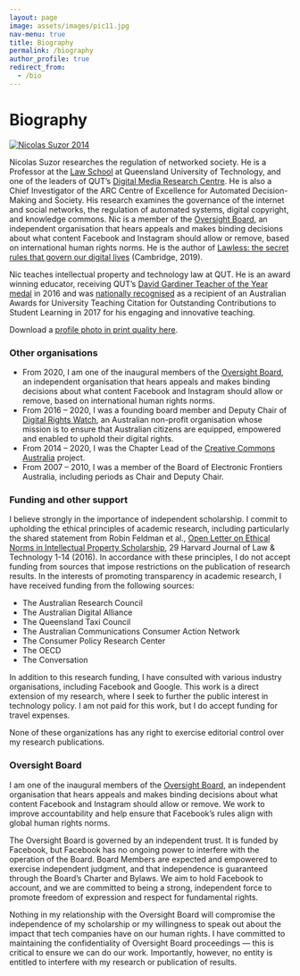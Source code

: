 ```yaml
---
layout: page
image: assets/images/pic11.jpg
nav-menu: true
title: Biography
permalink: /biography
author_profile: true
redirect_from:
  - /bio
---
```

# Biography

[![Nicolas Suzor 2014](https://i1.wp.com/nic.suzor.net/wp-content/uploads/2009/11/Suzor-Nic-2014-square.png?resize=300%2C300&ssl=1)](https://i1.wp.com/nic.suzor.net/wp-content/uploads/2009/11/Suzor-Nic-2014-square.png?ssl=1)

Nicolas Suzor researches the regulation of networked society. He is a Professor at the [Law School](http://www.law.qut.edu.au) at Queensland University of Technology, and one of the leaders of QUT’s [Digital Media Research Centre](https://www.qut.edu.au/research/our-research/institutes-centres-and-research-groups/digital-media-research-centre). He is also a Chief Investigator of the ARC Centre of Excellence for Automated Decision-Making and Society. His research examines the governance of the internet and social networks, the regulation of automated systems, digital copyright, and knowledge commons. Nic is a member of the [Oversight Board](https://oversightboard.com/), an independent organisation that hears appeals and makes binding decisions about what content Facebook and Instagram should allow or remove, based on international human rights norms. He is the author of [Lawless: the secret rules that govern our digital lives](https://www.amazon.com/Lawless-Secret-Rules-Govern-Digital/dp/1108740472/) (Cambridge, 2019).

Nic teaches intellectual property and technology law at QUT. He is an award winning educator, receiving QUT’s [David Gardiner Teacher of the Year medal](../2016/08/02/law-lecturer-and-researcher-awarded-2016-qut-david-gardiner-teacher-of-the-year/index.html) in 2016 and was [nationally recognised](https://www.qut.edu.au/news/news?news-id=123577) as a recipient of an Australian Awards for University Teaching Citation for Outstanding Contributions to Student Learning in 2017 for his engaging and innovative teaching.

Download a [profile photo in print quality here](../wp-content/uploads/2009/11/Suzor-Nic-2014-square.png).

### Other organisations

*   From 2020, I am one of the inaugural members of the [Oversight Board](https://oversightboard.com/), an independent organisation that hears appeals and makes binding decisions about what content Facebook and Instagram should allow or remove, based on international human rights norms.
*   From 2016 – 2020, I was a founding board member and Deputy Chair of [Digital Rights Watch](http://digitalrightswatch.org.au), an Australian non-profit organisation whose mission is to ensure that Australian citizens are equipped, empowered and enabled to uphold their digital rights.
*   From 2014 – 2020, I was the Chapter Lead of the [Creative Commons Australia](http://creativecommons.org.au/) project.
*   From 2007 – 2010, I was a member of the Board of Electronic Frontiers Australia, including periods as Chair and Deputy Chair.

### Funding and other support

I believe strongly in the importance of independent scholarship. I commit to upholding the ethical principles of academic research, including particularly the shared statement from Robin Feldman et al., [Open Letter on Ethical Norms in Intellectual Property Scholarship](https://scholarship.law.duke.edu/faculty_scholarship/3569/), 29 Harvard Journal of Law & Technology 1-14 (2016). In accordance with these principles, I do not accept funding from sources that impose restrictions on the publication of research results. In the interests of promoting transparency in academic research, I have received funding from the following sources:

*   The Australian Research Council
*   The Australian Digital Alliance
*   The Queensland Taxi Council
*   The Australian Communications Consumer Action Network
*   The Consumer Policy Research Center
*   The OECD
*   The Conversation

In addition to this research funding, I have consulted with various industry organisations, including Facebook and Google. This work is a direct extension of my research, where I seek to further the public interest in technology policy. I am not paid for this work, but I do accept funding for travel expenses.

None of these organizations has any right to exercise editorial control over my research publications.

### Oversight Board

I am one of the inaugural members of the [Oversight Board](https://oversightboard.com/), an independent organisation that hears appeals and makes binding decisions about what content Facebook and Instagram should allow or remove. We work to improve accountability and help ensure that Facebook’s rules align with global human rights norms.

The Oversight Board is governed by an independent trust. It is funded by Facebook, but Facebook has no ongoing power to interfere with the operation of the Board. Board Members are expected and empowered to exercise independent judgment, and that independence is guaranteed through the Board’s Charter and Bylaws. We aim to hold Facebook to account, and we are committed to being a strong, independent force to promote freedom of expression and respect for fundamental rights.

Nothing in my relationship with the Oversight Board will compromise the independence of my scholarship or my willingness to speak out about the impact that tech companies have on our human rights. I have committed to maintaining the confidentiality of Oversight Board proceedings — this is critical to ensure we can do our work. Importantly, however, no entity is entitled to interfere with my research or publication of results.
